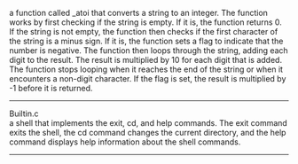 a function called _atoi that converts a string to an integer. The function works by first checking if the string is empty. If it is, the function returns 0. If the string is not empty, the function then checks if the first character of the string is a minus sign. If it is, the function sets a flag to indicate that the number is negative. The function then loops through the string, adding each digit to the result. The result is multiplied by 10 for each digit that is added. The function stops looping when it reaches the end of the string or when it encounters a non-digit character. If the flag is set, the result is multiplied by -1 before it is returned.

---------------
Builtin.c  
a shell that implements the exit, cd, and help commands. The exit command exits the shell, the cd command changes the current directory, and the help command displays help information about the shell commands.

--------------

